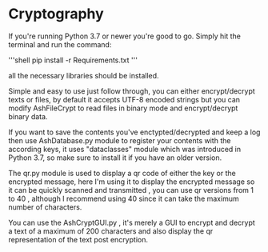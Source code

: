# Cryptography
If you're running Python 3.7 or newer you're good to go. 
Simply hit the terminal and run the command:

'''shell  pip install -r Requirements.txt  ''' 

all the necessary libraries should be installed.

Simple and easy to use just follow through, you can either encrypt/decrypt texts or files, by default it accepts UTF-8 encoded strings but you can modify 
AshFileCrypt to read files in binary mode and encrypt/decrypt binary data.

If you want to save the contents you've enctypted/decrypted and keep a log then use AshDatabase.py module to register your contents with the according keys, 
it uses "dataclasses" module which was introduced in Python 3.7, so make sure to install it if you have an older version.

The qr.py module is used to display a qr code of either the key or the encrypted message, here I'm using it to display the encrypted message so it 
can be quickly scanned and transmitted , you can use qr versions from 1 to 40 , although I recommend using 40 since it can take the maximum number 
of characters.

You can use the AshCryptGUI.py , it's merely a GUI to encrypt and decrypt a text of a maximum of 200 characters and also display the qr representation 
of the text post encryption.
